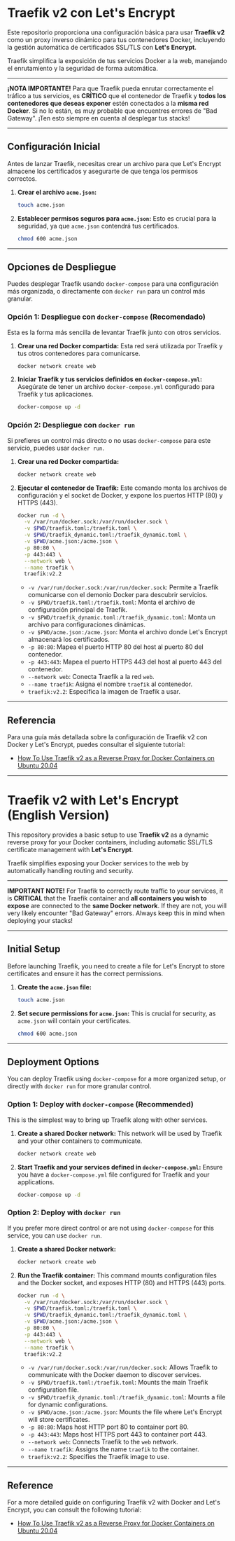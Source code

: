 # Traefik v2 con Let's Encrypt

Este repositorio proporciona una configuración básica para usar **Traefik v2** como un proxy inverso dinámico para tus contenedores Docker, incluyendo la gestión automática de certificados SSL/TLS con **Let's Encrypt**.

Traefik simplifica la exposición de tus servicios Docker a la web, manejando el enrutamiento y la seguridad de forma automática.

---

**¡NOTA IMPORTANTE!**
Para que Traefik pueda enrutar correctamente el tráfico a tus servicios, es **CRÍTICO** que el contenedor de Traefik y **todos los contenedores que deseas exponer** estén conectados a la **misma red Docker**. Si no lo están, es muy probable que encuentres errores de "Bad Gateway". ¡Ten esto siempre en cuenta al desplegar tus stacks!

---

## Configuración Inicial

Antes de lanzar Traefik, necesitas crear un archivo para que Let's Encrypt almacene los certificados y asegurarte de que tenga los permisos correctos.

1.  **Crear el archivo `acme.json`:**

    ```bash
    touch acme.json
    ```

2.  **Establecer permisos seguros para `acme.json`:**
    Esto es crucial para la seguridad, ya que `acme.json` contendrá tus certificados.

    ```bash
    chmod 600 acme.json
    ```

---

## Opciones de Despliegue

Puedes desplegar Traefik usando `docker-compose` para una configuración más organizada, o directamente con `docker run` para un control más granular.

### Opción 1: Despliegue con `docker-compose` (Recomendado)

Esta es la forma más sencilla de levantar Traefik junto con otros servicios.

1.  **Crear una red Docker compartida:**
    Esta red será utilizada por Traefik y tus otros contenedores para comunicarse.

    ```bash
    docker network create web
    ```

2.  **Iniciar Traefik y tus servicios definidos en `docker-compose.yml`:**
    Asegúrate de tener un archivo `docker-compose.yml` configurado para Traefik y tus aplicaciones.

    ```bash
    docker-compose up -d
    ```

### Opción 2: Despliegue con `docker run`

Si prefieres un control más directo o no usas `docker-compose` para este servicio, puedes usar `docker run`.

1.  **Crear una red Docker compartida:**

    ```bash
    docker network create web
    ```

2.  **Ejecutar el contenedor de Traefik:**
    Este comando monta los archivos de configuración y el socket de Docker, y expone los puertos HTTP (80) y HTTPS (443).

    ```bash
    docker run -d \
      -v /var/run/docker.sock:/var/run/docker.sock \
      -v $PWD/traefik.toml:/traefik.toml \
      -v $PWD/traefik_dynamic.toml:/traefik_dynamic.toml \
      -v $PWD/acme.json:/acme.json \
      -p 80:80 \
      -p 443:443 \
      --network web \
      --name traefik \
      traefik:v2.2
    ```

    * `-v /var/run/docker.sock:/var/run/docker.sock`: Permite a Traefik comunicarse con el demonio Docker para descubrir servicios.
    * `-v $PWD/traefik.toml:/traefik.toml`: Monta el archivo de configuración principal de Traefik.
    * `-v $PWD/traefik_dynamic.toml:/traefik_dynamic.toml`: Monta un archivo para configuraciones dinámicas.
    * `-v $PWD/acme.json:/acme.json`: Monta el archivo donde Let's Encrypt almacenará los certificados.
    * `-p 80:80`: Mapea el puerto HTTP 80 del host al puerto 80 del contenedor.
    * `-p 443:443`: Mapea el puerto HTTPS 443 del host al puerto 443 del contenedor.
    * `--network web`: Conecta Traefik a la red `web`.
    * `--name traefik`: Asigna el nombre `traefik` al contenedor.
    * `traefik:v2.2`: Especifica la imagen de Traefik a usar.

---

## Referencia

Para una guía más detallada sobre la configuración de Traefik v2 con Docker y Let's Encrypt, puedes consultar el siguiente tutorial:

* [How To Use Traefik v2 as a Reverse Proxy for Docker Containers on Ubuntu 20.04](https://www.digitalocean.com/community/tutorials/how-to-use-traefik-v2-as-a-reverse-proxy-for-docker-containers-on-ubuntu-20-04)

---

# Traefik v2 with Let's Encrypt (English Version)

This repository provides a basic setup to use **Traefik v2** as a dynamic reverse proxy for your Docker containers, including automatic SSL/TLS certificate management with **Let's Encrypt**.

Traefik simplifies exposing your Docker services to the web by automatically handling routing and security.

---

**IMPORTANT NOTE!**
For Traefik to correctly route traffic to your services, it is **CRITICAL** that the Traefik container and **all containers you wish to expose** are connected to the **same Docker network**. If they are not, you will very likely encounter "Bad Gateway" errors. Always keep this in mind when deploying your stacks!

---

## Initial Setup

Before launching Traefik, you need to create a file for Let's Encrypt to store certificates and ensure it has the correct permissions.

1.  **Create the `acme.json` file:**

    ```bash
    touch acme.json
    ```

2.  **Set secure permissions for `acme.json`:**
    This is crucial for security, as `acme.json` will contain your certificates.

    ```bash
    chmod 600 acme.json
    ```

---

## Deployment Options

You can deploy Traefik using `docker-compose` for a more organized setup, or directly with `docker run` for more granular control.

### Option 1: Deploy with `docker-compose` (Recommended)

This is the simplest way to bring up Traefik along with other services.

1.  **Create a shared Docker network:**
    This network will be used by Traefik and your other containers to communicate.

    ```bash
    docker network create web
    ```

2.  **Start Traefik and your services defined in `docker-compose.yml`:**
    Ensure you have a `docker-compose.yml` file configured for Traefik and your applications.

    ```bash
    docker-compose up -d
    ```

### Option 2: Deploy with `docker run`

If you prefer more direct control or are not using `docker-compose` for this service, you can use `docker run`.

1.  **Create a shared Docker network:**

    ```bash
    docker network create web
    ```

2.  **Run the Traefik container:**
    This command mounts configuration files and the Docker socket, and exposes HTTP (80) and HTTPS (443) ports.

    ```bash
    docker run -d \
      -v /var/run/docker.sock:/var/run/docker.sock \
      -v $PWD/traefik.toml:/traefik.toml \
      -v $PWD/traefik_dynamic.toml:/traefik_dynamic.toml \
      -v $PWD/acme.json:/acme.json \
      -p 80:80 \
      -p 443:443 \
      --network web \
      --name traefik \
      traefik:v2.2
    ```

    * `-v /var/run/docker.sock:/var/run/docker.sock`: Allows Traefik to communicate with the Docker daemon to discover services.
    * `-v $PWD/traefik.toml:/traefik.toml`: Mounts the main Traefik configuration file.
    * `-v $PWD/traefik_dynamic.toml:/traefik_dynamic.toml`: Mounts a file for dynamic configurations.
    * `-v $PWD/acme.json:/acme.json`: Mounts the file where Let's Encrypt will store certificates.
    * `-p 80:80`: Maps host HTTP port 80 to container port 80.
    * `-p 443:443`: Maps host HTTPS port 443 to container port 443.
    * `--network web`: Connects Traefik to the `web` network.
    * `--name traefik`: Assigns the name `traefik` to the container.
    * `traefik:v2.2`: Specifies the Traefik image to use.

---

## Reference

For a more detailed guide on configuring Traefik v2 with Docker and Let's Encrypt, you can consult the following tutorial:

* [How To Use Traefik v2 as a Reverse Proxy for Docker Containers on Ubuntu 20.04](https://www.digitalocean.com/community/tutorials/how-to-use-traefik-v2-as-a-reverse-proxy-for-docker-containers-on-ubuntu-20-04)
